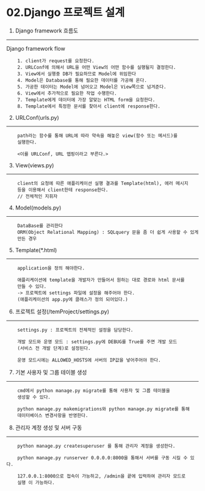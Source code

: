 02.Django 프로젝트 설계
===

1. Django framework 흐름도
--------
Django framework flow
```
    1. client가 request를 요청한다.  
    2. URLConf에 의해서 URL을 어떤 View의 어떤 함수를 실행될지 결정한다.  
    3. View에서 실행중 DB가 필요하므로 Model에 위임한다  
    4. Model은 Database를 통해 필요한 데이터를 가공해 온다.  
    5. 가공한 데이터는 Model에 넘어오고 Model은 View쪽으로 넘겨준다.  
    6. View에서 추가적으로 필요한 작업 수행한다.  
    7. Template에게 데이터에 가장 알맞는 HTML form을 요청한다.  
    8. Template에서 특정한 문서를 찾아서 client에 response한다.
```

2. URLConf(urls.py)
-------
```
    path라는 함수를 통해 URL에 따라 약속을 해놓은 view(함수 또는 메서드)를   
    실행한다.  

    <이를 URLConf, URL 맵핑이라고 부른다.>
```
3. View(views.py)
---
```
    client의 요청에 따른 애플리케이션 실행 결과를 Template(html), 에러 메시지  
    등을 이용해서 client한테 response한다.  
    // 전체적인 지휘자
```
4. Model(models.py)
---
```
    DataBase를 관리한다
    ORM(Object Relational Mapping) : SQLquery 문을 좀 더 쉽게 사용할 수 있게  
    만든 경우
```

5. Template(*.html)
---
```
    application을 정의 해야한다.  

    애플리케이션에 template을 개발자가 만들어서 원하는 대로 경로와 html 문서를  
    만들 수 있다.  
    -> 프로젝트에 settings 파일에 설정을 해주어야 한다.  
    (애플리케이션의 app.py에 클래스가 정의 되어있다.) 
```
6. 프로젝트 설정(/temProject/settings.py)
----
```
    settings.py : 프로젝트의 전체적인 설정을 담당한다.  

    개발 모드와 운영 모드 : settings.py에 DEBUG를 True를 주면 개발 모드  
    (서비스 전 개발 단계)로 설정된다.

    운영 모드시에는 ALLOWED_HOSTS에 서버의 IP값을 넣어주어야 한다.
```
7. 기본 사용자 및 그룹 테이블 생성
---
```
    cmd에서 python manage.py migrate를 통해 사용자 및 그룹 테이블을  
    생성할 수 있다.

    python manage.py makemigrations와 python manage.py migrate를 통해  
    데이터베이스 변경사항을 반영한다.
```
8. 관리자 계정 생성 및 서버 구동
---
```
    python manage.py createsuperuser 를 통해 관리자 계정을 생성한다.

    python manage.py runserver 0.0.0.0:8000을 통해서 서버를 구동 시킬 수 있다.

    127.0.0.1:8000으로 접속이 가능하고, /admin을 끝에 입력하여 관리자 모드로  
    실행 이 가능하다.
```